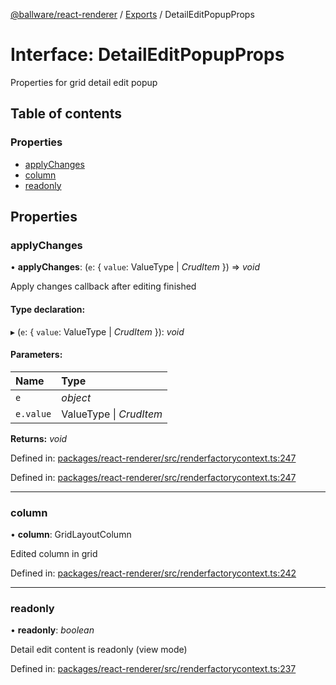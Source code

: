 [@ballware/react-renderer](../README.md) / [Exports](../modules.md) / DetailEditPopupProps

# Interface: DetailEditPopupProps

Properties for grid detail edit popup

## Table of contents

### Properties

- [applyChanges](detaileditpopupprops.md#applychanges)
- [column](detaileditpopupprops.md#column)
- [readonly](detaileditpopupprops.md#readonly)

## Properties

### applyChanges

• **applyChanges**: (`e`: { `value`: ValueType \| *CrudItem*  }) => *void*

Apply changes callback after editing finished

#### Type declaration:

▸ (`e`: { `value`: ValueType \| *CrudItem*  }): *void*

#### Parameters:

Name | Type |
:------ | :------ |
`e` | *object* |
`e.value` | ValueType \| *CrudItem* |

**Returns:** *void*

Defined in: [packages/react-renderer/src/renderfactorycontext.ts:247](https://github.com/ballware/ballware-client/blob/d8b5d6b/packages/react-renderer/src/renderfactorycontext.ts#L247)

Defined in: [packages/react-renderer/src/renderfactorycontext.ts:247](https://github.com/ballware/ballware-client/blob/d8b5d6b/packages/react-renderer/src/renderfactorycontext.ts#L247)

___

### column

• **column**: GridLayoutColumn

Edited column in grid

Defined in: [packages/react-renderer/src/renderfactorycontext.ts:242](https://github.com/ballware/ballware-client/blob/d8b5d6b/packages/react-renderer/src/renderfactorycontext.ts#L242)

___

### readonly

• **readonly**: *boolean*

Detail edit content is readonly (view mode)

Defined in: [packages/react-renderer/src/renderfactorycontext.ts:237](https://github.com/ballware/ballware-client/blob/d8b5d6b/packages/react-renderer/src/renderfactorycontext.ts#L237)
